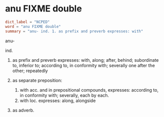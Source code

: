 # anu FIXME double

``` toml
dict_label = "NCPED"
word = "anu FIXME double"
summary = "anu- ind. 1. as prefix and preverb expresses: with"
```

anu\-

ind.

1. as prefix and preverb expresses: with, along; after, behind; subordinate to, inferior to; according to, in conformity with; severally one after the other; repeatedly
2. as separate preposition:
   1. with acc. and in prepositional compounds, expresses: according to, in conformity with; severally, each by each.
   2. with loc. expresses: along, alongside

3. as adverb.

